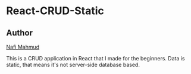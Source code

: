 # React-CRUD-Static

## Author 
[Nafi Mahmud][author]

[author]: https://sourcecodebd.github.io/nafi.com/
This is a CRUD application in React that I made for the beginners. Data is static, that means it's not server-side database based.